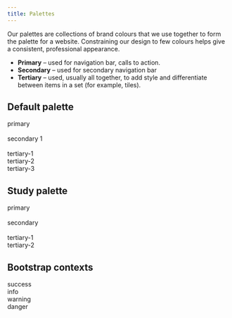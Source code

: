 ```yaml
---
title: Palettes
---
```


Our palettes are collections of brand colours that we use together to form the palette for a website. Constraining our design to few colours helps give a consistent, professional appearance.

 - **Primary** – used for navigation bar, calls to action.
 - **Secondary** – used for secondary navigation bar
 - **Tertiary** – used, usually all together, to add style and differentiate between items in a set (for example, tiles).



## Default palette

<div class="swatch sta-blue">primary</div><br>
<div class="swatch sta-blue-light">secondary 1</div><br>
<div class="swatch sta-green">tertiary-1</div>
<div class="swatch sta-burgundy">tertiary-2</div>
<div class="swatch sta-purple">tertiary-3</div>


## Study palette


<div class="swatch sta-cyan">primary</div><br>
<div class="swatch sta-cyan-light">secondary</div><br>
<div class="swatch sta-green">tertiary-1</div>
<div class="swatch sta-purple">tertiary-2</div>


## Bootstrap contexts

<div class="swatch sta-green">success</div>
<div class="swatch sta-blue-light">info</div>
<div class="swatch sta-orange">warning</div>
<div class="swatch sta-red">danger</div>
